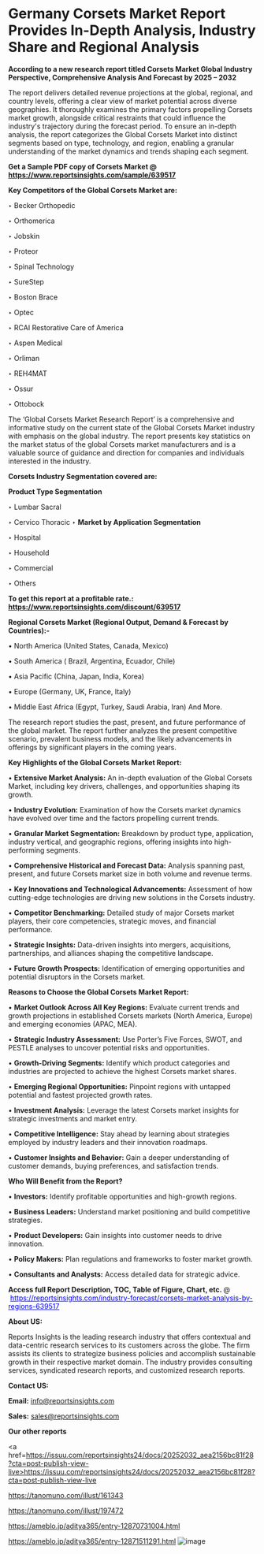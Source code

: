 # Germany Corsets Market Report Provides In-Depth Analysis, Industry Share and Regional Analysis

<strong>According to a new research report titled Corsets Market Global Industry Perspective, Comprehensive Analysis And Forecast by 2025 – 2032</strong>

The report delivers detailed revenue projections at the global, regional, and country levels, offering a clear view of market potential across diverse geographies. It thoroughly examines the primary factors propelling Corsets market growth, alongside critical restraints that could influence the industry's trajectory during the forecast period. To ensure an in-depth analysis, the report categorizes the Global Corsets Market into distinct segments based on type, technology, and region, enabling a granular understanding of the market dynamics and trends shaping each segment.

<strong>Get a Sample PDF copy of Corsets Market </strong><strong>@<a href=https://www.reportsinsights.com/sample/639517 style=color:#0000ff;> https://www.reportsinsights.com/sample/639517</a></strong></font>

<strong>Key Competitors of the Global Corsets Market are:</strong>

‣ Becker Orthopedic

‣ Orthomerica

‣ Jobskin

‣ Proteor

‣ Spinal Technology

‣ SureStep

‣ Boston Brace

‣ Optec

‣ RCAI Restorative Care of America

‣ Aspen Medical

‣ Orliman

‣ REH4MAT

‣ Ossur

‣ Ottobock

The ‘Global Corsets Market Research Report’ is a comprehensive and informative study on the current state of the Global Corsets Market industry with emphasis on the global industry. The report presents key statistics on the market status of the global Corsets market manufacturers and is a valuable source of guidance and direction for companies and individuals interested in the industry.

<strong>Corsets Industry Segmentation covered are:</strong>

<strong>Product Type Segmentation</strong>

‣ Lumbar Sacral

‣ Cervico Thoracic
‣ 
<strong>Market by Application Segmentation</strong>

‣ Hospital

‣ Household

‣ Commercial

‣ Others

<strong>To get this report at a profitable rate.: <a href=https://www.reportsinsights.com/discount/639517 style=color:#0000ff;>https://www.reportsinsights.com/discount/639517</a></strong></font>

<strong>Regional Corsets Market (Regional Output, Demand &amp; Forecast by Countries):-</strong>

• North America (United States, Canada, Mexico)

• South America ( Brazil, Argentina, Ecuador, Chile)

• Asia Pacific (China, Japan, India, Korea)

• Europe (Germany, UK, France, Italy)

• Middle East Africa (Egypt, Turkey, Saudi Arabia, Iran) And More.

The research report studies the past, present, and future performance of the global market. The report further analyzes the present competitive scenario, prevalent business models, and the likely advancements in offerings by significant players in the coming years.

<strong>Key Highlights of the Global Corsets Market Report:</strong>

• <strong>Extensive Market Analysis:</strong> An in-depth evaluation of the Global Corsets Market, including key drivers, challenges, and opportunities shaping its growth.

• <strong>Industry Evolution:</strong> Examination of how the Corsets market dynamics have evolved over time and the factors propelling current trends.

• <strong>Granular Market Segmentation:</strong> Breakdown by product type, application, industry vertical, and geographic regions, offering insights into high-performing segments.

• <strong>Comprehensive Historical and Forecast Data:</strong> Analysis spanning past, present, and future Corsets market size in both volume and revenue terms.

• <strong>Key Innovations and Technological Advancements:</strong> Assessment of how cutting-edge technologies are driving new solutions in the Corsets industry.

• <strong>Competitor Benchmarking:</strong> Detailed study of major Corsets market players, their core competencies, strategic moves, and financial performance.

• <strong>Strategic Insights:</strong> Data-driven insights into mergers, acquisitions, partnerships, and alliances shaping the competitive landscape.

• <strong>Future Growth Prospects:</strong> Identification of emerging opportunities and potential disruptors in the Corsets market.

<strong>Reasons to Choose the Global Corsets Market Report:</strong>

• <strong>Market Outlook Across All Key Regions:</strong> Evaluate current trends and growth projections in established Corsets markets (North America, Europe) and emerging economies (APAC, MEA).

• <strong>Strategic Industry Assessment:</strong> Use Porter’s Five Forces, SWOT, and PESTLE analyses to uncover potential risks and opportunities.

• <strong>Growth-Driving Segments:</strong> Identify which product categories and industries are projected to achieve the highest Corsets market shares.

• <strong>Emerging Regional Opportunities:</strong> Pinpoint regions with untapped potential and fastest projected growth rates.

• <strong>Investment Analysis:</strong> Leverage the latest Corsets market insights for strategic investments and market entry.

• <strong>Competitive Intelligence:</strong> Stay ahead by learning about strategies employed by industry leaders and their innovation roadmaps.

• <strong>Customer Insights and Behavior:</strong> Gain a deeper understanding of customer demands, buying preferences, and satisfaction trends.

<strong>Who Will Benefit from the Report?</strong>

• <strong>Investors:</strong> Identify profitable opportunities and high-growth regions.

• <strong>Business Leaders:</strong> Understand market positioning and build competitive strategies.

• <strong>Product Developers:</strong> Gain insights into customer needs to drive innovation.

• <strong>Policy Makers:</strong> Plan regulations and frameworks to foster market growth.

• <strong>Consultants and Analysts:</strong> Access detailed data for strategic advice.
</ul>
<strong>Access full Report Description, TOC, Table of Figure, Chart, etc. </strong>@  <a href=https://reportsinsights.com/industry-forecast/corsets-market-analysis-by-regions-639517 style=color:#0000ff;>https://reportsinsights.com/industry-forecast/corsets-market-analysis-by-regions-639517</a></font>

<strong><strong>About US</strong>:</strong>

Reports Insights is the leading research industry that offers contextual and data-centric research services to its customers across the globe. The firm assists its clients to strategize business policies and accomplish sustainable growth in their respective market domain. The industry provides consulting services, syndicated research reports, and customized research reports.

<strong>Contact US:</strong>

<p class=""""><b>Email:</b> <a href=mailto:info@reportsinsights.com>info@reportsinsights.com</a></p>
<p class=""""><b>Sales:</b> <a href=mailto:sales@reportsinsights.com>sales@reportsinsights.com</a></p>

<strong>Our other reports</strong>

<a href=https://issuu.com/reportsinsights24/docs/20252032_aea2156bc81f28?cta=post-publish-view-live>https://issuu.com/reportsinsights24/docs/20252032_aea2156bc81f28?cta=post-publish-view-live</a>

<a href=https://tanomuno.com/illust/161343>https://tanomuno.com/illust/161343</a>

<a href=https://tanomuno.com/illust/197472>https://tanomuno.com/illust/197472</a>

<a href=https://ameblo.jp/aditya365/entry-12870731004.html>https://ameblo.jp/aditya365/entry-12870731004.html</a>

<a href=https://ameblo.jp/aditya365/entry-12871511291.html>https://ameblo.jp/aditya365/entry-12871511291.html</a>
![image](https://github.com/user-attachments/assets/c45e0c94-74f1-4f48-a388-5f5ba8a83b2c)
